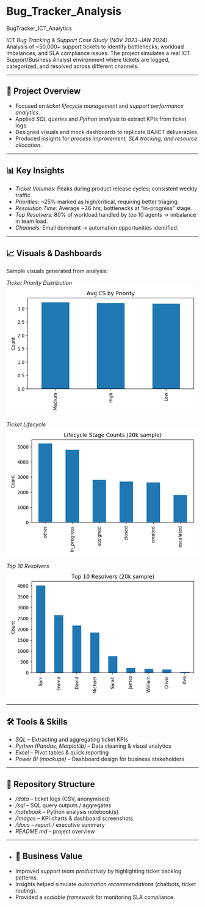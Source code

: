 # Bug_Tracker_Analysis
BugTracker_ICT_Analytics

*ICT Bug Tracking & Support Case Study (NOV 2023–JAN 2024)*  
Analysis of ~50,000+ support tickets to identify bottlenecks, workload imbalances, and SLA compliance issues. The project simulates a real ICT Support/Business Analyst environment where tickets are logged, categorized, and resolved across different channels.  

---

## 📌 Project Overview
- Focused on *ticket lifecycle management* and *support performance analytics*.  
- Applied *SQL queries* and *Python analysis* to extract KPIs from ticket logs.  
- Designed visuals and mock dashboards to replicate BA/ICT deliverables.  
- Produced insights for *process improvement, SLA tracking, and resource allocation*.  

---

## 📊 Key Insights
- *Ticket Volumes:* Peaks during product release cycles; consistent weekly traffic.  
- *Priorities:* ~25% marked as high/critical, requiring better triaging.  
- *Resolution Time:* Average ~36 hrs; bottlenecks at “in-progress” stage.  
- *Top Resolvers:* 80% of workload handled by top 10 agents → imbalance in team load.  
- *Channels:* Email dominant → automation opportunities identified.  

---

## 📈 Visuals & Dashboards
Sample visuals generated from analysis:  

*Ticket Priority Distribution*  
![Ticket Priority](images/kpi_cs_by_priority.png)  

*Ticket Lifecycle*  
![Ticket Lifecycle](images/kpi_lifecycle.png)  

*Top 10 Resolvers*  
![Top Resolvers](images/kpi_resolvers_top10.png)  

---

## 🛠 Tools & Skills
- *SQL* – Extracting and aggregating ticket KPIs  
- *Python (Pandas, Matplotlib)* – Data cleaning & visual analytics  
- *Excel* – Pivot tables & quick reporting  
- *Power BI (mockups)* – Dashboard design for business stakeholders  

---

## 📂 Repository Structure
- */data* – ticket logs (CSV, anonymised)
- */sql* – SQL query outputs / aggregates
- */notebook* – Python analysis notebook(s)
- */images* – KPI charts & dashboard screenshots
- */docs* – report / executive summary
- *README.md* – project overview

---

- ## 📄 Business Value
- Improved *support team productivity* by highlighting ticket backlog patterns.  
- Insights helped simulate *automation recommendations* (chatbots, ticket routing).  
- Provided a *scalable framework* for monitoring SLA compliance.
